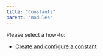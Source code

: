 ```yaml
---
title: "Constants"
parent: "modules"
---
```

Please select a how-to:

*   [Create and configure a constant](create-and-configure-a-constant)
